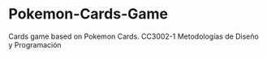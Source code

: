 # Pokemon-Cards-Game
Cards game based on Pokemon Cards.
CC3002-1 Metodologías de Diseño y Programación
